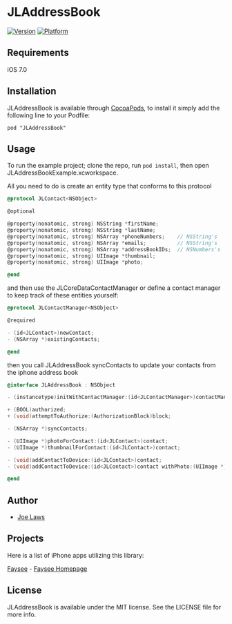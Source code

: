 # JLAddressBook

[![Version](http://cocoapod-badges.herokuapp.com/v/JLAddressBook/badge.png)](http://cocoadocs.org/docsets/JLAddressBook)
[![Platform](http://cocoapod-badges.herokuapp.com/p/JLAddressBook/badge.png)](http://cocoadocs.org/docsets/JLAddressBook)

## Requirements

iOS 7.0

## Installation

JLAddressBook is available through [CocoaPods](http://cocoapods.org), to install
it simply add the following line to your Podfile:

    pod "JLAddressBook"

## Usage

To run the example project; clone the repo, run `pod install`, then open JLAddressBookExample.xcworkspace.

All you need to do is create an entity type that conforms to this protocol

```objective-c
@protocol JLContact<NSObject>

@optional

@property(nonatomic, strong) NSString *firstName;
@property(nonatomic, strong) NSString *lastName;
@property(nonatomic, strong) NSArray *phoneNumbers;    // NSString's
@property(nonatomic, strong) NSArray *emails;          // NSString's
@property(nonatomic, strong) NSArray *addressBookIDs;  // NSNumbers's
@property(nonatomic, strong) UIImage *thumbnail;
@property(nonatomic, strong) UIImage *photo;

@end
```

and then use the JLCoreDataContactManager or define a contact manager to keep track of these entities yourself:

```objective-c
@protocol JLContactManager<NSObject>

@required

- (id<JLContact>)newContact;
- (NSArray *)existingContacts;

@end
```

then you call JLAddressBook syncContacts to update your contacts from the iphone address book

```objective-c
@interface JLAddressBook : NSObject

- (instancetype)initWithContactManager:(id<JLContactManager>)contactManager;

+ (BOOL)authorized;
+ (void)attemptToAuthorize:(AuthorizationBlock)block;

- (NSArray *)syncContacts;

- (UIImage *)photoForContact:(id<JLContact>)contact;
- (UIImage *)thumbnailForContact:(id<JLContact>)contact;

- (void)addContactToDevice:(id<JLContact>)contact;
- (void)addContactToDevice:(id<JLContact>)contact withPhoto:(UIImage *)photo;

@end
```

## Author

- [Joe Laws]

## Projects

Here is a list of iPhone apps utilizing this library:

[Faysee] - [Faysee Homepage]

## License

JLAddressBook is available under the MIT license. See the LICENSE file for more info.

[Joe Laws]:https://angel.co/joe-laws
[Faysee]:https://itunes.apple.com/us/app/seer-reminders/id721450216?ls=1&mt=8
[Faysee Homepage]:http://faysee.com
